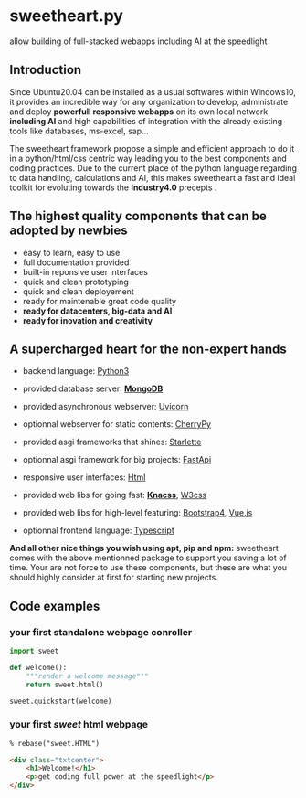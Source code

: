 # sweetheart.py

allow building of full-stacked webapps including AI at the speedlight

## Introduction

Since Ubuntu20.04 can be installed as a usual softwares within Windows10, it provides an incredible way for any organization to develop, administrate and deploy **powerfull responsive webapps** on its own local network **including AI** and high capabilities of integration with the already existing tools like databases, ms-excel, sap...

The sweetheart framework propose a simple and efficient approach to do it in a python/html/css centric way leading you to the best components and coding practices. Due to the current place of the python language regarding to data handling, calculations and AI, this makes sweetheart a fast and ideal toolkit for evoluting towards the **Industry4.0** precepts .

## The highest quality components that can be adopted by newbies

- easy to learn, easy to use
- full documentation provided
- built-in reponsive user interfaces
- quick and clean prototyping
- quick and clean deployement
- ready for maintenable great code quality
- **ready for datacenters, big-data and AI**
- **ready for inovation and creativity**

## A supercharged heart for the non-expert hands

- backend language: [Python3](https://www.python.org/)
- provided database server: [**MongoDB**](https://www.mongodb.com/)
- provided asynchronous webserver: [Uvicorn](https://www.uvicorn.org/)
- optionnal webserver for static contents: [CherryPy](https://cherrypy.org/)
- provided asgi frameworks that shines: [Starlette](https://www.starlette.io/)
- optionnal asgi framework for big projects: [FastApi](https://fastapi.tiangolo.com/)


- responsive user interfaces: [Html](https://www.w3schools.com/)
- provided web libs for going fast: [**Knacss**](https://www.knacss.com/), [W3css](https://www.w3schools.com/w3css/)
- provided web libs for high-level featuring: [Bootstrap4](https://getbootstrap.com/), [Vue.js](https://vuejs.org/)
- optionnal frontend language: [Typescript](https://www.typescriptlang.org/)

**And all other nice things you wish using apt, pip and npm:** sweetheart comes with the above mentionned package to support you saving a lot of time. Your are not force to use these components, but these are what you should highly consider at first for starting new projects.

## Code examples

### your first standalone webpage conroller

```python
import sweet

def welcome():
    """render a welcome message"""
    return sweet.html()

sweet.quickstart(welcome)
```

### your first *sweet* html webpage

``` html
% rebase("sweet.HTML")

<div class="txtcenter">
    <h1>Welcome!</h1>
    <p>get coding full power at the speedlight</p>
</div>
```
